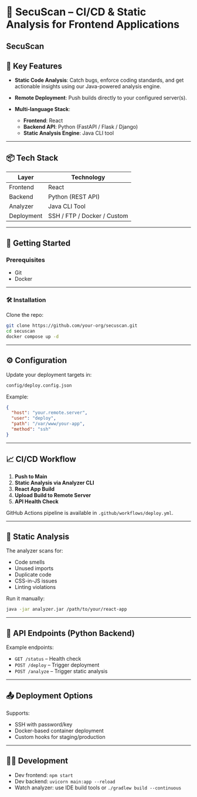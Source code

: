 # 🚀 SecuScan – CI/CD & Static Analysis for Frontend Applications

**SecuScan**
---

## 🧩 Key Features

* **Static Code Analysis**: Catch bugs, enforce coding standards, and get actionable insights using our Java-powered analysis engine.
* **Remote Deployment**: Push builds directly to your configured server(s).
* **Multi-language Stack**:

  * **Frontend**: React
  * **Backend API**: Python (FastAPI / Flask / Django)
  * **Static Analysis Engine**: Java CLI tool

---

## 📦 Tech Stack

| Layer      | Technology                        |
| ---------- | --------------------------------- |
| Frontend   | React                             |
| Backend    | Python (REST API)                 |
| Analyzer   | Java CLI Tool                     |
| Deployment | SSH / FTP / Docker / Custom       |

---

## 🚀 Getting Started

### Prerequisites

* Git
* Docker

---

### 🛠️ Installation

Clone the repo:

```bash
git clone https://github.com/your-org/secuscan.git
cd secuscan
docker compose up -d
```

---

## ⚙️ Configuration

Update your deployment targets in:

```bash
config/deploy.config.json
```

Example:

```json
{
  "host": "your.remote.server",
  "user": "deploy",
  "path": "/var/www/your-app",
  "method": "ssh"
}
```

---

## 📈 CI/CD Workflow

1. **Push to Main**
2. **Static Analysis via Analyzer CLI**
3. **React App Build**
4. **Upload Build to Remote Server**
5. **API Health Check**

GitHub Actions pipeline is available in `.github/workflows/deploy.yml`.

---

## 🧪 Static Analysis

The analyzer scans for:

* Code smells
* Unused imports
* Duplicate code
* CSS-in-JS issues
* Linting violations

Run it manually:

```bash
java -jar analyzer.jar /path/to/your/react-app
```

---

## 🧰 API Endpoints (Python Backend)

Example endpoints:

* `GET /status` – Health check
* `POST /deploy` – Trigger deployment
* `POST /analyze` – Trigger static analysis

---

## 📤 Deployment Options

Supports:

* SSH with password/key
* Docker-based container deployment
* Custom hooks for staging/production

---

## 👨‍💻 Development

* Dev frontend: `npm start`
* Dev backend: `uvicorn main:app --reload`
* Watch analyzer: use IDE build tools or `./gradlew build --continuous`
